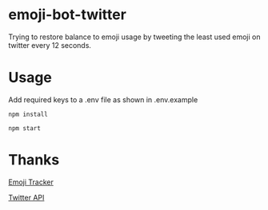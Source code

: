 # emoji-bot-twitter
Trying to restore balance to emoji usage by tweeting the least used emoji on twitter every 12 seconds.

# Usage

Add required keys to a .env file as shown in .env.example

```npm install```

```npm start```

# Thanks
[Emoji Tracker](https://github.com/mroth/emojitracker)

[Twitter API](https://developer.twitter.com/en/docs/twitter-api)
